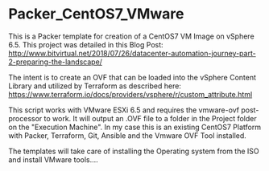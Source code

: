 # Packer_CentOS7_VMware
This is a Packer template for creation of a CentOS7 VM Image on vSphere 6.5.  This project was detailed in this Blog Post:
http://www.bitvirtual.net/2018/07/26/datacenter-automation-journey-part-2-preparing-the-landscape/

The intent is to create an OVF that can be loaded into the vSphere Content Library and utilized by Terraform as described here: https://www.terraform.io/docs/providers/vsphere/r/custom_attribute.html  

This script works with VMware ESXi 6.5 and requires the vmware-ovf post-processor to work.  It will output an .OVF file to a folder in the Project folder on the "Execution Machine".  In my case this is an existing CentOS7 Platform with Packer, Terraform, Git, Ansible and the Vmware OVF Tool installed. 

The templates will take care of installing the Operating system from the ISO and install VMware tools....
